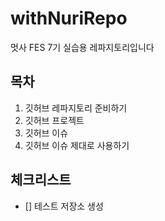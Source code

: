 # withNuriRepo
멋사 FES 7기 실습용 레파지토리입니다

## 목차
1. 깃허브 레파지토리 준비하기
2. 깃허브 프로젝트
3. 깃허브 이슈
4. 깃허브 이슈 제대로 사용하기

## 체크리스트
- [] 테스트 저장소 생성
